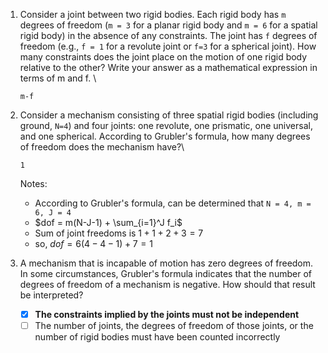 1. Consider a joint between two rigid bodies. Each rigid body has `m` degrees of freedom (`m = 3` for a planar rigid body and `m = 6` for a spatial rigid body) in the absence of any constraints. The joint has `f` degrees of freedom (e.g., `f = 1` for a revolute joint or `f=3` for a spherical joint). How many constraints does the joint place on the motion of one rigid body relative to the other?  Write your answer as a mathematical expression in terms of m and f. \
    ```
    m-f
    ``` 
          
2. Consider a mechanism consisting of three spatial rigid bodies (including ground, `N=4`) and four joints: one revolute, one prismatic, one universal, and one spherical. According to Grubler's formula, how many degrees of freedom does the mechanism have?\
    ```
    1
    ```
    Notes:
    - According to Grubler's formula, can be determined that `N = 4, m = 6, J = 4`
    - $dof = m(N-J-1) + \sum_{i=1}^J f_i$
    - Sum of joint freedoms is $1 + 1 + 2 + 3 = 7$
    - so, $dof = 6(4 - 4 - 1) + 7 = 1$  
   
3. A mechanism that is incapable of motion has zero degrees of freedom. In some circumstances, Grubler's formula indicates that the number of degrees of freedom of a mechanism is negative. How should that result be interpreted?
    - [x] **The constraints implied by the joints must not be independent**
    - [ ] The number of joints, the degrees of freedom of those joints, or the number of rigid bodies must have been counted incorrectly
